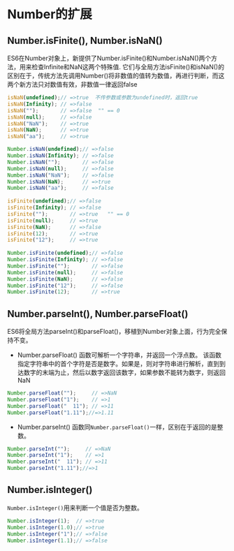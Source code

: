 # Number的扩展

## Number.isFinite(), Number.isNaN()
ES6在Number对象上，新提供了Number.isFinite()和Number.isNaN()两个方法，用来检查Infinite和NaN这两个特殊值.
它们与全局方法isFinite()和isNaN()的区别在于，传统方法先调用Number()将非数值的值转为数值，再进行判断，而这两个新方法只对数值有效，非数值一律返回false
```javascript
isNaN(undefined);// =>true  不传参数或参数为undefined时，返回true
isNaN(Infinity); // =>false  
isNaN("");       // =>false  "" == 0
isNaN(null);     // =>false  
isNaN("NaN");    // =>true  
isNaN(NaN);      // =>true  
isNaN("aa");     // =>true  

Number.isNaN(undefined);// =>false  
Number.isNaN(Infinity); // =>false  
Number.isNaN("");       // =>false
Number.isNaN(null);     // =>false  
Number.isNaN("NaN");    // =>false  
Number.isNaN(NaN);      // =>true  
Number.isNaN("aa");     // =>false
  
isFinite(undefined);// =>false  
isFinite(Infinity); // =>false  
isFinite("");       // =>true   "" == 0
isFinite(null);     // =>true  
isFinite(NaN);      // =>false  
isFinite(12);       // =>true  
isFinite("12");     // =>true  
 
Number.isFinite(undefined);// =>false  
Number.isFinite(Infinity); // =>false  
Number.isFinite("");       // =>false
Number.isFinite(null);     // =>false  
Number.isFinite(NaN);      // =>false  
Number.isFinite("12");     // =>false  
Number.isFinite(12);       // =>true  
```

## Number.parseInt(), Number.parseFloat()
ES6将全局方法parseInt()和parseFloat()，移植到Number对象上面，行为完全保持不变。

* Number.parseFloat() 
函数可解析一个字符串，并返回一个浮点数。
该函数指定字符串中的首个字符是否是数字。如果是，则对字符串进行解析，直到到达数字的末端为止，然后以数字返回该数字，如果参数不能转为数字，则返回NaN
```javascript
Number.parseFloat("");     // =>NaN  
Number.parseFloat("1");    // =>1
Number.parseFloat("  11"); // =>11 
Number.parseFloat("1.11");//=>1.11 
```
* Number.parseInt() 
函数同`Number.parseFloat()`一样，区别在于返回的是整数。
```javascript
Number.parseInt("");     // =>NaN  
Number.parseInt("1");    // =>1
Number.parseInt("  11"); // =>11 
Number.parseInt("1.11");//=>1 
```
## Number.isInteger()
`Number.isInteger()`用来判断一个值是否为整数。
```javascript
Number.isInteger(1);  // =>true  
Number.isInteger(1.0);// =>true 
Number.isInteger("1");// =>false
Number.isInteger(1.1);// =>false
```